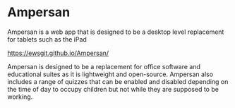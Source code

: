 # Ampersan
Ampersan is a web app that is designed to be a desktop level replacement for tablets such as the iPad

https://ewsgit.github.io/Ampersan/

Ampersan is designed to be a replacement for office software and educational suites as it is lightweight and open-source.
Ampersan also includes a range of quizzes that can be enabled and disabled depending on the time of day to occupy children but not while they are supposed to be working.
